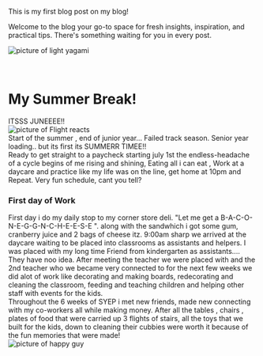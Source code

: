 This is my first blog post on my blog!

Welcome to the blog your go-to space for fresh insights, inspiration, and practical tips. There's something waiting for you in every post.


<img src="/blog/images/light.jpg" alt="picture of light yagami">

<br>
<br>
<br>
<h1>My Summer Break!</h1>
ITSSS JUNEEEE!!
<br>
<img src="/blog/images/FlightReacts.webp" alt="picture of Flight reacts">
<br>
Start of the summer , end of junior year... Failed track season. Senior year loading.. but its first its SUMMERR TIMEE!!
<br>
Ready to get straight to a paycheck starting july 1st the endless-headache of a cycle begins of me rising and shining, Eating all i can eat , Work at a daycare and practice like my life was on the line, get home at 10pm and Repeat. Very fun schedule, cant you tell? 
<br>
<h3>First day of Work</h3>
First day i do my daily stop to my corner store deli. "Let me get a
B-A-C-O-N-E-G-G-N-C-H-E-E-S-E ".
along with the sandwhich i got some gum, cranberry juice and 2 bags of cheese itz.
9:00am sharp we arrived at the daycare waiting to be placed into classrooms as assistants and helpers. I was placed with my long time Friend from kindergarten as assistants.... They have noo idea. After meeting the teacher we were placed with and the 2nd teacher who we became very connected to for the next few weeks we did alot of work like decorating and making boards, redecorating and cleaning the classroom, feeding and teaching children and helping other staff with events for the kids.
<br>
Throughout the 6 weeks of SYEP i met new friends, made new connecting with my co-workers all while making money. After all the tables , chairs , plates of food that were carried up 3 flights of stairs, all the toys that we built for the kids, down to cleaning their cubbies were worth it because of the fun memories that were made!
<br>
<img src="/blog/images/happyguy.png" alt="picture of happy guy">
